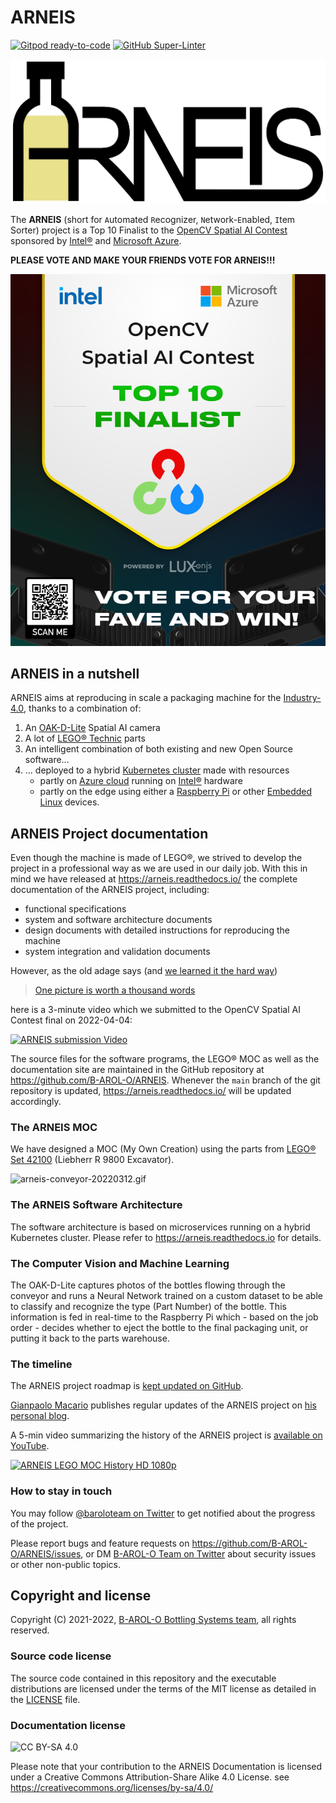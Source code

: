 # ARNEIS

[![Gitpod ready-to-code](https://img.shields.io/badge/Gitpod-ready--to--code-908a85?logo=gitpod)](https://gitpod.io/#https://github.com/B-AROL-O/ARNEIS)
[![GitHub Super-Linter](https://github.com/B-AROL-O/ARNEIS/workflows/Lint%20Code%20Base/badge.svg)](https://github.com/marketplace/actions/super-linter)

<a href="https://arneis.readthedocs.io/">![ARNEIS logo](docs/images/arneis-logo.png)</a>

The **ARNEIS** (short for `A`utomated `R`ecognizer, `N`etwork-`E`nabled, `I`tem Sorter) project is a Top 10 Finalist to the [OpenCV Spatial AI Contest](https://opencv.org/opencv-spatial-ai-contest/) sponsored by [Intel&reg;](https://www.intel.com/) and [Microsoft Azure](https://azure.microsoft.com/).

**PLEASE VOTE AND MAKE YOUR FRIENDS VOTE FOR ARNEIS!!!**

[![2022-04-21-opencv-spatial-ai-contest-top-10-finalist.png](docs/images/2022-04-21-opencv-spatial-ai-contest-top-10-finalist.png)](https://form.jotform.com/221086334784156)

## ARNEIS in a nutshell

ARNEIS aims at reproducing in scale a packaging machine for the [Industry-4.0](https://en.wikipedia.org/wiki/Fourth_Industrial_Revolution), thanks to a combination of:

1. An [OAK-D-Lite](https://docs.luxonis.com/projects/hardware/en/latest/pages/DM9095.html) Spatial AI camera
2. A lot of [LEGO&reg; Technic](https://www.lego.com/) parts
3. An intelligent combination of both existing and new Open Source software...
4. ... deployed to a hybrid [Kubernetes cluster](https://kubernetes.io/) made with resources
   - partly on [Azure cloud](https://azure.microsoft.com/) running on [Intel&reg;](https://www.intel.com/) hardware
   - partly on the edge using either a [Raspberry Pi](https://www.raspberrypi.org/) or other [Embedded Linux](https://linuxfoundation.org/) devices.

## ARNEIS Project documentation

Even though the machine is made of LEGO&reg;, we strived to develop the project in a professional way as we are used in our daily job.
With this in mind we have released at <https://arneis.readthedocs.io/> the complete documentation of the ARNEIS project, including:

- functional specifications
- system and software architecture documents
- design documents with detailed instructions for reproducing the machine
- system integration and validation documents

However, as the old adage says (and [we learned it the hard way](https://idioms.thefreedictionary.com/learned+the+hard+way))

> [One picture is worth a thousand words](https://en.wikipedia.org/wiki/A_picture_is_worth_a_thousand_words)

here is a 3-minute video which we submitted to the OpenCV Spatial AI Contest final on 2022-04-04:

<!--
[![ARNEIS submission Video draft - v0.4](https://img.youtube.com/vi/eBbF6LRGaUA/0.jpg)](https://www.youtube.com/watch?v=eBbF6LRGaUA "ARNEIS submission Video draft - v0.4")
-->

[![ARNEIS submission Video](https://img.youtube.com/vi/qHFRRHWtTqY/0.jpg)](https://www.youtube.com/watch?v=qHFRRHWtTqY "ARNEIS submission Video")

The source files for the software programs, the LEGO&reg; MOC as well as the documentation site are maintained in the GitHub repository at <https://github.com/B-AROL-O/ARNEIS>.
Whenever the `main` branch of the git repository is updated, <https://arneis.readthedocs.io/> will be updated accordingly.

### The ARNEIS MOC

We have designed a MOC (My Own Creation) using the parts from [LEGO&reg; Set 42100](https://arneis.readthedocs.io/en/latest/lego-set-42100/README.html) (Liebherr R 9800 Excavator).

![arneis-conveyor-20220312.gif](https://github.com/B-AROL-O/ARNEIS/raw/main/mocs/project/arneis-conveyor-20220312.gif)

### The ARNEIS Software Architecture

The software architecture is based on microservices running on a hybrid Kubernetes cluster.
Please refer to <https://arneis.readthedocs.io> for details.

### The Computer Vision and Machine Learning

The OAK-D-Lite captures photos of the bottles flowing through the conveyor and runs a Neural Network trained on a custom dataset to be able to classify and recognize the type (Part Number) of the bottle. This information is fed in real-time to the Raspberry Pi which - based on the job order - decides whether to eject the bottle to the final packaging unit, or putting it back to the parts warehouse.

### The timeline

The ARNEIS project roadmap is [kept updated on GitHub](https://github.com/B-AROL-O/ARNEIS/milestones?direction=asc&sort=due_date&state=open).

[Gianpaolo Macario](https://github.com/gmacario/) publishes regular updates of the ARNEIS project on [his personal blog](https://gmacario.github.io/posts).

A 5-min video summarizing the history of the ARNEIS project is [available on YouTube](https://www.youtube.com/watch?v=ZKtS8KgnbAY).

[![ARNEIS LEGO MOC History HD 1080p](https://img.youtube.com/vi/S-DiK0UgNBY/0.jpg)](https://www.youtube.com/watch?v=S-DiK0UgNBY "ARNEIS LEGO MOC History HD 1080p")

### How to stay in touch

You may follow [@baroloteam on Twitter](https://twitter.com/baroloteam) to get notified about the progress of the project.

Please report bugs and feature requests on <https://github.com/B-AROL-O/ARNEIS/issues>, or DM [B-AROL-O Team on Twitter](https://twitter.com/baroloteam) about security issues or other non-public topics.

## Copyright and license

Copyright (C) 2021-2022, [B-AROL-O Bottling Systems team](https://github.com/B-AROL-O), all rights reserved.

### Source code license

The source code contained in this repository and the executable distributions are licensed under the terms of the MIT license as detailed in the [LICENSE](LICENSE) file.

### Documentation license

![CC BY-SA 4.0](https://i.creativecommons.org/l/by-sa/4.0/88x31.png)

Please note that your contribution to the ARNEIS Documentation is licensed under a Creative Commons Attribution-Share Alike 4.0 License. see <https://creativecommons.org/licenses/by-sa/4.0/>

<!-- EOF -->
